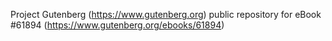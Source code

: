 Project Gutenberg (https://www.gutenberg.org) public repository for
eBook #61894 (https://www.gutenberg.org/ebooks/61894)
